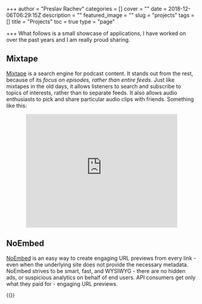 +++
author = "Preslav Rachev"
categories = []
cover = ""
date = 2018-12-06T06:29:15Z
description = ""
featured_image = ""
slug = "projects"
tags = []
title = "Projects"
toc = true
type = "page"

+++
What follows is a small showcase of applications, I have worked on over the past years and I am really proud sharing.

## Mixtape

[Mixtape](https://mixtape.preslav.me/) is a search engine for podcast content. It stands out from the rest, because of its _focus on episodes, rather than entire feeds_. Just like mixtapes in the old days, it allows listeners to search and subscribe to topics of interests, rather than to separate feeds. It also allows audio enthusiasts to pick and share particular audio clips with friends. Something like this:

<iframe src="https://mixtape.preslav.me/episode/d0901898/embed?start=00:07:21&stop=00:07:39" scrolling="no" width="400" height="300" style="border:none; margin: 0px auto; display: block"></iframe>

## NoEmbed

[NoEmbed](https://noembed.preslav.me/) is an easy way to create engaging URL previews from every link - even when the underlying site does not provide the necessary metadata. NoEmbed strives to be smart, fast, and WYSIWYG - there are no hidden ads, or suspicious analytics on behalf of end users. API consumers get only what they paid for - engaging URL previews.

<div style="font-size: 0.8rem">
{{<oembed "https://noembed.preslav.me">}}
</div>